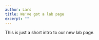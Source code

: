 ```yaml
---
author: Lars
title: We've got a lab page
excerpt: ""
---
```


This is just a short intro to our new lab page.
